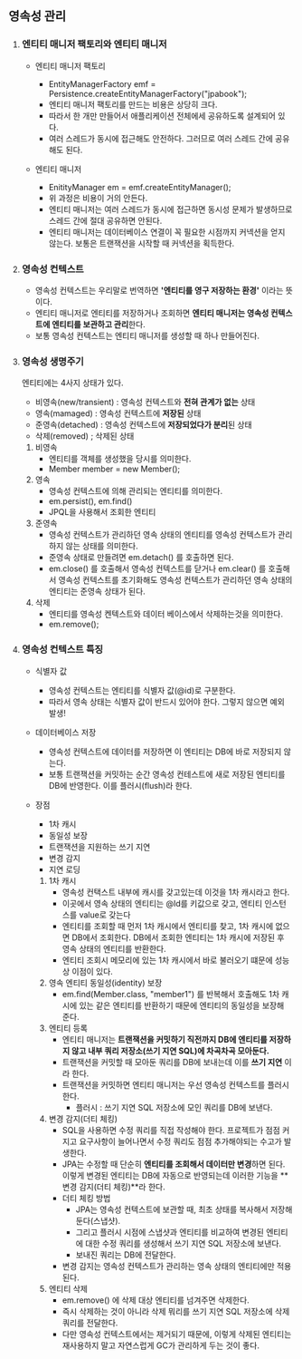 ## 영속성 관리

1. ### 엔티티 매니저 팩토리와 엔티티 매니저 

   - 엔티티 매니저 팩토리

     - EntityManagerFactory emf = Persistence.createEntityManagerFactory("jpabook");
     - 엔티티 매니저 팩토리를 만드는 비용은 상당히 크다.
     - 따라서 한 개만 만들어서 애플리케이션 전체에세 공유하도록 설계되어 있다.
     - 여러 스레드가 동시에 접근해도 안전하다. 그러므로 여러 스레드 간에 공유해도 된다.

   - 엔티티 매니저

     - EnitityManager em = emf.createEntityManager();
     - 위 과정은 비용이 거의 안든다.
     - 엔티티 매니저는 여러 스레드가 동시에 접근하면 동시성 문제가 발생하므로 스레드 간에 절대 공유하면 안된다.
     - 엔티티 매니저는 데이터베이스 연결이 꼭 필요한 시점까지 커넥션을 얻지 않는다.
       보통은 트랜잭션을 시작할 때 커넥션을 획득한다.

     

2. ### 영속성 컨텍스트

   - 영속성 컨텍스트는 우리말로 번역하면 **'엔티티를 영구 저장하는 환경'** 이라는 뜻이다.
   - 엔티티 매니저로 엔티티를 저장하거나 조회하면 **엔티티 매니저는 영속성 컨텍스트에 엔티티를 보관하고 관리**한다.
   - 보통 영속성 컨텍스트는 엔티티 매니저를 생성할 때 하나 만들어진다.



3. ### 영속성 생명주기

   엔티티에는 4사지 상태가 있다.

   - 비영속(new/transient) : 영속성 컨텍스트와 **전혀 관계가 없는** 상태
   - 영속(mamaged) : 영속성 컨텍스트에 **저장된** 상태
   - 준영속(detached) : 영속성 컨텍스트에 **저장되었다가 분리**된 상태
   - 삭제(removed) ; 삭제된 상태

   

   1. 비영속
      - 엔티티를 객체를 생성했을 당시를 의미한다.
      - Member member = new Member();
   2. 영속
      - 영속성 컨텍스트에 의해 관리되는 엔티티를 의미한다.
      - em.persist(), em.find()
      - JPQL을 사용해서 조회한 엔티티
   3. 준영속
      - 영속성 컨텍스트가 관리하던 영속 상태의 엔티티를 영속성 컨텍스트가 관리하지 않는 상태를 의미한다.
      - 준영속 상태로 만들려면 em.detach() 를 호출하면 된다.
      - em.close() 를 호출해서 영속성 컨텍스트를 닫거나 em.clear() 를 호출해서 영속성 컨텍스트를 초기화해도
        영속성 컨텍스트가 관리하던 영속 상태의 엔티티는 준영속 상태가 된다.
   4. 삭제
      - 엔티티를 영속성 켄텍스트와 데이터 베이스에서 삭제하는것을 의미한다.
      - em.remove();



4. ### 영속성 컨텍스트 특징

   - 식별자 값

     - 영속성 컨텍스트는 엔티티를 식별자 값(@id)로 구분한다.
     - 따라서 영속 상태는 식별자 값이 반드시 있어야 한다. 그렇지 않으면 예외 발생!

   - 데이터베이스 저장

     - 영속성 컨텍스트에 데이터를 저장하면 이 엔티티는 DB에 바로 저장되지 않는다.
     - 보통 트랜잭션을 커밋하는 순간 영속성 컨테스트에 새로 저장된 엔티티를 DB에 반영한다.
       이를 플러시(flush)라 한다.

   - 장점

     - 1차 캐시
     - 동일성 보장
     - 트랜잭션을 지원하는 쓰기 지연
     - 변경 감지
     - 지연 로딩

     

     1. 1차 캐시
        - 영속성 컨택스트 내부에 캐시를 갖고있는데 이것을 1차 캐시라고 한다.
        - 이곳에서 영속 상태의 엔티티는 @Id를 키값으로 갖고, 엔티티 인스턴스를 value로 갖는다
        - 엔티티를 조회할 때 먼저 1차 캐시에서 엔티티를 찾고, 1차 캐시에 없으면 DB에서 조회한다.
          DB에서 조회한 엔티티는 1차 캐시에 저장된 후 영속 상태의 엔티티를 반환한다.
        - 엔티티 조회시 메모리에 있는 1차 캐시에서 바로 불러오기 떄문에 성능상 이점이 있다.
     2. 영속 엔티티 동일성(identity) 보장
        - em.find(Member.class, "member1") 를 반복해서 호출해도 1차 캐시에 있는 같은 엔티티를 반환하기 때문에
          엔티티의 동일성을 보장해 준다.
     3. 엔티티 등록
        - 엔티티 매니저는 **트랜잭션을 커밋하기 직전까지 DB에 엔티티를 저장하지 않고 내부 쿼리 저장소(쓰기 지연 SQL)에 차곡차곡 모아둔다.**
        - 트랜잭션을 커밋할 때 모아둔 쿼리를 DB에 보내는데 이를 **쓰기 지연** 이라 한다.
        - 트랜잭션을 커밋하면 엔티티 매니저는 우선 영속성 컨텍스트를 플러시한다.
          - 플러시 : 쓰기 지연 SQL 저장소에 모인 쿼리를 DB에 보낸다.
     4. 변경 감지(더티 체킹)
        - SQL을 사용하면 수정 쿼리를 직접 작성해야 한다. 프로젝트가 점점 커지고 요구사항이 늘어나면서 수정 쿼리도 점점 추가해야되는 수고가 발생한다.
        - JPA는 수정할 때 단순히 **엔티티를 조회해서 데이터만 변경**하면 된다.
          이렇게 변경된 엔티티는 DB에 자동으로 반영되는데 이러한 기능을 **변경 감지(더티 체킹)**라 한다.
        - 더티 체킹 방법
          - JPA는 영속성 컨텍스트에 보관할 때, 최초 상태를 복사해서 저장해둔다(스냅샷).
          - 그리고 플러시 시점에 스냅샷과 엔티티를 비교하여 변경된 엔티티에 대한 수정 쿼리를 생성해서 쓰기 지연 SQL 저장소에 보낸다.
          - 보내진 쿼리는 DB에 전달한다.
        - 변경 감지는 영속성 컨텍스트가 관리하는 영속 상태의 엔티티에만 적용된다.
     5. 엔티티 삭제
        - em.remove() 에 삭제 대상 엔티티를 넘겨주면 삭제한다.
        - 즉시 삭제하는 것이 아니라 삭제 뭐리를 쓰기 지연 SQL 저장소에 삭제 쿼리를 전달한다.
        - 다만 영속성 컨텍스트에서는 제거되기 때문에, 이렇게 삭제된 엔티티는 재사용하지 말고 자연스럽게 GC가 관리하게 두는 것이 좋다.